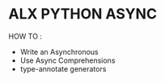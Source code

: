 # ALX PYTHON ASYNC

HOW TO :

* Write an Asynchronous
* Use Async Comprehensions
* type-annotate generators
